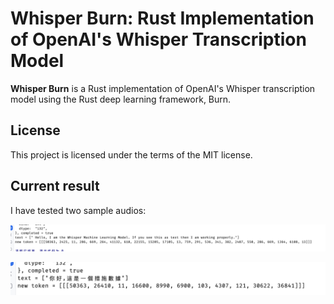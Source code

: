 # Whisper Burn: Rust Implementation of OpenAI's Whisper Transcription Model

**Whisper Burn** is a Rust implementation of OpenAI's Whisper transcription model using the Rust deep learning framework, Burn.

## License

This project is licensed under the terms of the MIT license.

## Current result

I have tested two sample audios:

![en test](imgs/en_test0.png)

![zh test](imgs/zh_test0.png)